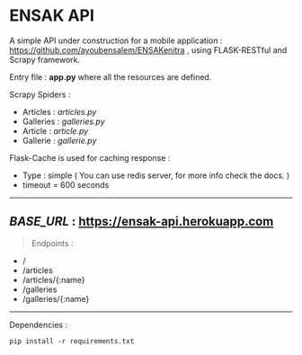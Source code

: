 # ENSAK API 

A simple API under construction for a mobile application : https://github.com/ayoubensalem/ENSAKenitra , using FLASK-RESTful and Scrapy framework.

Entry file : **app.py** where all the resources are defined.

Scrapy Spiders : 
 * Articles : *articles.py*
 * Galleries : *galleries.py*
 * Article : *article.py*
 * Gallerie : *gallerie.py*

Flask-Cache is used for caching response  :
 - Type : simple ( You can use redis server, for more info check the docs. ) 
 - timeout = 600 seconds

---
*BASE_URL* : https://ensak-api.herokuapp.com
---

> Endpoints : 
 - /
 - /articles
 - /articles/{:name}
 - /galleries
 - /galleries/{:name}

--- 
Dependencies :

`pip install -r requirements.txt`
